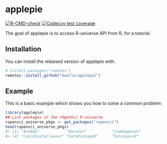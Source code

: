 
<!-- README.md is generated from README.Rmd. Please edit that file -->

# applepie

<!-- badges: start -->

[![R-CMD-check](https://github.com/mlhollestelle/applepie/workflows/R-CMD-check/badge.svg)](https://github.com/mlhollestelle/applepie/actions)
[![Codecov test
coverage](https://codecov.io/gh/mlhollestelle/applepie/branch/main/graph/badge.svg)](https://codecov.io/gh/mlhollestelle/applepie?branch=main)
<!-- badges: end -->

The goal of applepie is to access R-universe API from R, for a tutorial.

## Installation

You can install the released version of applepie with:

``` r
# install.packages("remotes")
remotes::install_github("maelle/applepie")
```

## Example

This is a basic example which shows you how to solve a common problem:

``` r
library(applepie)
## List packages in the rOpenSci R-universe
ropensci_universe_pkgs <- get_packages("ropensci")
head(ropensci_universe_pkgs)
#> [1] "AntWeb"            "BaseSet"           "CodeDepends"      
#> [4] "CoordinateCleaner" "DataPackageR"      "DataSpaceR"
```
